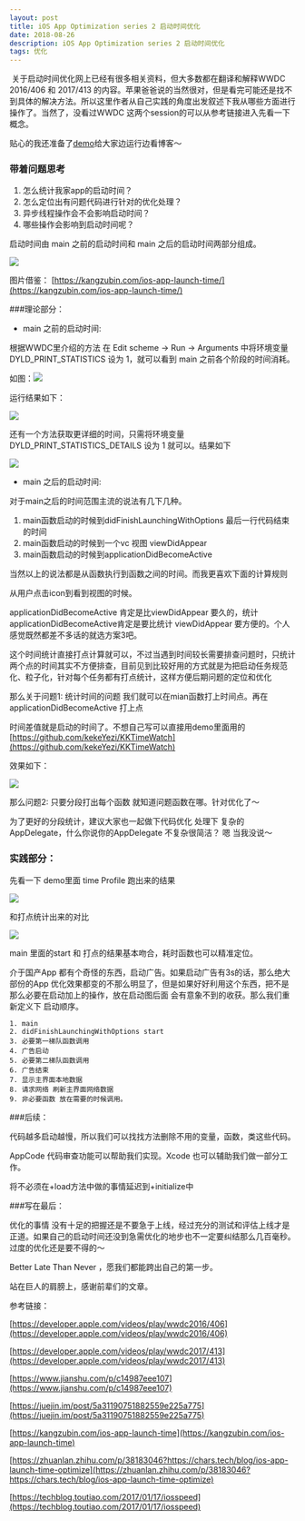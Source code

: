 ```yaml
---
layout: post  
title: iOS App Optimization series 2 启动时间优化
date: 2018-08-26 
description: iOS App Optimization series 2 启动时间优化
tags: 优化
---
```


​	关于启动时间优化网上已经有很多相关资料，但大多数都在翻译和解释WWDC 2016/406 和 2017/413 的内容。苹果爸爸说的当然很对，但是看完可能还是找不到具体的解决方法。所以这里作者从自己实践的角度出发叙述下我从哪些方面进行操作了。当然了，没看过WWDC 这两个session的可以从参考链接进入先看一下概念。

贴心的我还准备了[demo](https://github.com/kekeYezi/iOS-Startup-Optimize-Demo)给大家边运行边看博客～

### 带着问题思考

1. 怎么统计我家app的启动时间？
2. 怎么定位出有问题代码进行针对的优化处理？
3. 异步线程操作会不会影响启动时间？
4. 哪些操作会影响到启动时间呢？

启动时间由 main 之前的启动时间和 main 之后的启动时间两部分组成。

![](/assets/images/2018-08/start-up-4.png) 

图片借鉴： [https://kangzubin.com/ios-app-launch-time/](https://kangzubin.com/ios-app-launch-time/)



###理论部分：

* main 之前的启动时间:

根据WWDC里介绍的方法 在 Edit scheme -> Run -> Arguments 中将环境变量 DYLD_PRINT_STATISTICS 设为 1，就可以看到 main 之前各个阶段的时间消耗。

如图：![](/assets/images/2018-08/start-up-1.png) 

运行结果如下：

![](/assets/images/2018-08/start-up-2.png) 

还有一个方法获取更详细的时间，只需将环境变量 DYLD_PRINT_STATISTICS_DETAILS 设为 1 就可以。结果如下

![](/assets/images/2018-08/start-up-3.png) 

* main 之后的启动时间:

 对于main之后的时间范围主流的说法有几下几种。

1. main函数启动的时候到didFinishLaunchingWithOptions  最后一行代码结束的时间
2. main函数启动的时候到一个vc 视图 viewDidAppear 
3. main函数启动的时候到applicationDidBecomeActive 

当然以上的说法都是从函数执行到函数之间的时间。而我更喜欢下面的计算规则

从用户点击icon到看到视图的时候。

applicationDidBecomeActive 肯定是比viewDidAppear 要久的，统计applicationDidBecomeActive肯定是要比统计 viewDidAppear 要方便的。个人感觉既然都差不多话的就选方案3吧。

这个时间统计直接打点计算就可以，不过当遇到时间较长需要排查问题时，只统计两个点的时间其实不方便排查，目前见到比较好用的方式就是为把启动任务规范化、粒子化，针对每个任务都有打点统计，这样方便后期问题的定位和优化

那么关于问题1: 统计时间的问题 我们就可以在mian函数打上时间点。再在applicationDidBecomeActive 打上点

时间差值就是启动的时间了。不想自己写可以直接用demo里面用的 [https://github.com/kekeYezi/KKTimeWatch](https://github.com/kekeYezi/KKTimeWatch)

效果如下：

![](/assets/images/2018-08/start-up-5.png) 



那么问题2: 只要分段打出每个函数 就知道问题函数在哪。针对优化了～

为了更好的分段统计，建议大家也一起做下代码优化 处理下 复杂的AppDelegate，什么你说你的AppDelegate 不复杂很简洁？ 嗯 当我没说～



### 实践部分：

先看一下 demo里面  time Profile 跑出来的结果

![](/assets/images/2018-08/start-up-6.png) 

和打点统计出来的对比

![](/assets/images/2018-08/start-up-7.png) 

main 里面的start 和 打点的结果基本吻合，耗时函数也可以精准定位。



介于国产App 都有个奇怪的东西，启动广告。如果启动广告有3s的话，那么绝大部份的App 优化效果都变的不那么明显了，但是如果好好利用这个东西，把不是那么必要在启动加上的操作，放在启动图后面 会有意象不到的收获。那么我们重新定义下 启动顺序。

```
1. main
2. didFinishLaunchingWithOptions start
3. 必要第一梯队函数调用
4. 广告启动
5. 必要第二梯队函数调用
6. 广告结束
7. 显示主界面本地数据
8. 请求网络 刷新主界面网络数据
9. 非必要函数 放在需要的时候调用。
```



###后续：

代码越多启动越慢，所以我们可以找找方法删除不用的变量，函数，类这些代码。

AppCode 代码审查功能可以帮助我们实现。Xcode 也可以辅助我们做一部分工作。

将不必须在+load方法中做的事情延迟到+initialize中



###写在最后：

优化的事情 没有十足的把握还是不要急于上线，经过充分的测试和评估上线才是正道。如果自己的启动时间还没到急需优化的地步也不一定要纠结那么几百毫秒。过度的优化还是要不得的～



Better Late Than Never ，愿我们都能跨出自己的第一步。

站在巨人的肩膀上，感谢前辈们的文章。



参考链接：

[https://developer.apple.com/videos/play/wwdc2016/406](https://developer.apple.com/videos/play/wwdc2016/406)

[https://developer.apple.com/videos/play/wwdc2017/413](https://developer.apple.com/videos/play/wwdc2017/413)

[https://www.jianshu.com/p/c14987eee107](https://www.jianshu.com/p/c14987eee107)

[https://juejin.im/post/5a31190751882559e225a775](https://juejin.im/post/5a31190751882559e225a775)

[https://kangzubin.com/ios-app-launch-time](https://kangzubin.com/ios-app-launch-time)

[https://zhuanlan.zhihu.com/p/38183046?https://chars.tech/blog/ios-app-launch-time-optimize](https://zhuanlan.zhihu.com/p/38183046?https://chars.tech/blog/ios-app-launch-time-optimize)

[https://techblog.toutiao.com/2017/01/17/iosspeed](https://techblog.toutiao.com/2017/01/17/iosspeed)